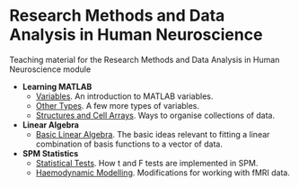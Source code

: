 # Research Methods and Data Analysis in Human Neuroscience
Teaching material for the Research Methods and Data Analysis in Human Neuroscience module

* **Learning MATLAB**
    * [Variables](variables.md). An introduction to MATLAB variables.
    * [Other Types](other_types.md). A few more types of variables.
    * [Structures and Cell Arrays](cells_and_structs.md). Ways to organise collections of data.
* **Linear Algebra**
    * [Basic Linear Algebra](linear_algebra.md). The basic ideas relevant to fitting a linear combination of basis functions to a vector of data.
* **SPM Statistics**
    * [Statistical Tests](linear_model.md). How t and F tests are implemented in SPM.
    * [Haemodynamic Modelling](haemodynamic_modelling.md). Modifications for working with fMRI data.
